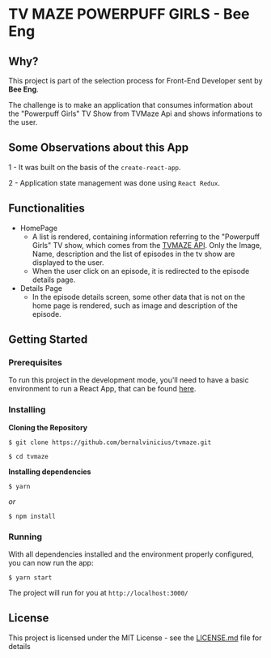 # TV MAZE POWERPUFF GIRLS - Bee Eng


## Why?


This project is part of the selection process for Front-End Developer sent by **Bee Eng**.


The challenge is to make an application that consumes information about the "Powerpuff Girls" TV Show from TVMaze Api and shows informations to the user.


## Some Observations about this App

1 - It was built on the basis of the `create-react-app`.

2 - Application state management was done using `React Redux`.

## Functionalities

- HomePage
  -  A list is rendered, containing information referring to the "Powerpuff Girls" TV show, which comes from the [TVMAZE API](https://www.tvmaze.com/api). Only the Image, Name, description and the list of episodes in the tv show are displayed to the user.
  -  When the user click on an episode, it is redirected to the episode details page.
 - Details Page
   - In the episode details screen, some other data that is not on the home page is rendered, such as image and description of the episode.  

## Getting Started

### Prerequisites

To run this project in the development mode, you'll need to have a basic environment to run a React App, that can be found [here](https://reactjs.org/docs/getting-started.html).

### Installing

**Cloning the Repository**

```
$ git clone https://github.com/bernalvinicius/tvmaze.git
```

```
$ cd tvmaze
```

**Installing dependencies**

```
$ yarn
```

_or_

```
$ npm install
```

### Running

With all dependencies installed and the environment properly configured, you can now run the app:

```
$ yarn start
```

The project will run for you at `http://localhost:3000/`

## License

This project is licensed under the MIT License - see the [LICENSE.md](https://github.com/steniowagner/mindCast/blob/master/LICENSE) file for details
